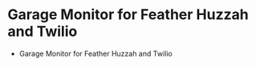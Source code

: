Garage Monitor for Feather Huzzah and Twilio
========

* Garage Monitor for Feather Huzzah and Twilio
